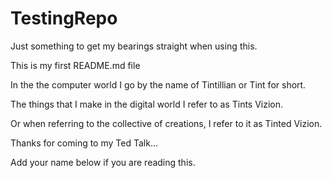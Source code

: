 # TestingRepo
Just something to get my bearings straight when using this.

This is my first README.md file

In the the computer world I go by the name of Tintillian or Tint for short.

The things that I make in the digital world I refer to as Tints Vizion.

Or when referring to the collective of creations, I refer to it as Tinted Vizion.

Thanks for coming to my Ted Talk...

Add your name below if you are reading this.